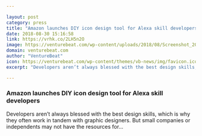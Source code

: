 ```yaml
---

layout: post
category: press
title: "Amazon launches DIY icon design tool for Alexa skill developers"
date: 2018-08-30 15:16:58
link: https://vrhk.co/2LH5n2O
image: https://venturebeat.com/wp-content/uploads/2018/08/Screenshot_2018-08-30-Alexa-Icon-Builder.png?fit=1159%2C671&strip=all
domain: venturebeat.com
author: "VentureBeat"
icon: https://venturebeat.com/wp-content/themes/vb-news/img/favicon.ico
excerpt: "Developers aren’t always blessed with the best design skills, which is why they often work in tandem with graphic designers. But small companies or independents may not have the resources for…"

---
```


### Amazon launches DIY icon design tool for Alexa skill developers

Developers aren’t always blessed with the best design skills, which is why they often work in tandem with graphic designers. But small companies or independents may not have the resources for…